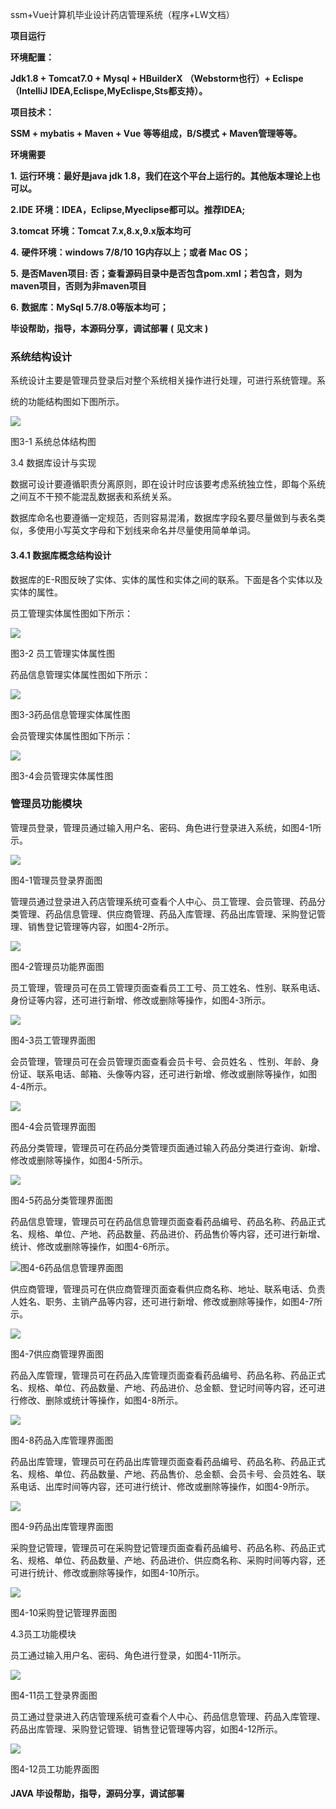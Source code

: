 ssm+Vue计算机毕业设计药店管理系统（程序+LW文档）

**项目运行**

**环境配置：**

**Jdk1.8 + Tomcat7.0 + Mysql + HBuilderX** **（Webstorm也行）+ Eclispe（IntelliJ
IDEA,Eclispe,MyEclispe,Sts都支持）。**

**项目技术：**

**SSM + mybatis + Maven + Vue** **等等组成，B/S模式 + Maven管理等等。**

**环境需要**

**1.** **运行环境：最好是java jdk 1.8，我们在这个平台上运行的。其他版本理论上也可以。**

**2.IDE** **环境：IDEA，Eclipse,Myeclipse都可以。推荐IDEA;**

**3.tomcat** **环境：Tomcat 7.x,8.x,9.x版本均可**

**4.** **硬件环境：windows 7/8/10 1G内存以上；或者 Mac OS；**

**5.** **是否Maven项目: 否；查看源码目录中是否包含pom.xml；若包含，则为maven项目，否则为非maven项目**

**6.** **数据库：MySql 5.7/8.0等版本均可；**

**毕设帮助，指导，本源码分享，调试部署** **(** **见文末** **)**

### 系统结构设计

系统设计主要是管理员登录后对整个系统相关操作进行处理，可进行系统管理。系

统的功能结构图如下图所示。

![](./res/2260ef848d714e0b94c6ab8d2e9b4b5b.png)

图3-1 系统总体结构图

3.4 数据库设计与实现

数据可设计要遵循职责分离原则，即在设计时应该要考虑系统独立性，即每个系统之间互不干预不能混乱数据表和系统关系。

数据库命名也要遵循一定规范，否则容易混淆，数据库字段名要尽量做到与表名类似，多使用小写英文字母和下划线来命名并尽量使用简单单词。

#### 3.4.1 数据库概念结构设计

数据库的E-R图反映了实体、实体的属性和实体之间的联系。下面是各个实体以及实体的属性。

员工管理实体属性图如下所示：

![](./res/d108869d6a0b4a6b82c0c70fdc0966ab.png)

图3-2 员工管理实体属性图

药品信息管理实体属性图如下所示：

![](./res/fbd7fb6cc209466381d7f3243c4ea6f2.png)

图3-3药品信息管理实体属性图

会员管理实体属性图如下所示：

![](./res/42104ac34797459f81ad5fb0fbb90e78.png)

图3-4会员管理实体属性图

### 管理员功能模块

管理员登录，管理员通过输入用户名、密码、角色进行登录进入系统，如图4-1所示。

![](./res/788d608755c340dfb62a717698efb718.png)

图4-1管理员登录界面图

管理员通过登录进入药店管理系统可查看个人中心、员工管理、会员管理、药品分类管理、药品信息管理、供应商管理、药品入库管理、药品出库管理、采购登记管理、销售登记管理等内容，如图4-2所示。

![](./res/400c243606c6445a851267e72bc0802a.png)

图4-2管理员功能界面图

员工管理，管理员可在员工管理页面查看员工工号、员工姓名、性别、联系电话、身份证等内容，还可进行新增、修改或删除等操作，如图4-3所示。

![](./res/052bb8e9a2864472a19c8cb35a1e15fe.png)

图4-3员工管理界面图

会员管理，管理员可在会员管理页面查看会员卡号、会员姓名 、性别、年龄、身份证、联系电话、邮箱、头像等内容，还可进行新增、修改或删除等操作，如图4-4所示。

![](./res/b55469e6d8a745b88b78e2932b591fdc.png)

图4-4会员管理界面图

药品分类管理，管理员可在药品分类管理页面通过输入药品分类进行查询、新增、修改或删除等操作，如图4-5所示。

![](./res/7845d72c74024f8b9f80e6977ea16a9e.png)

图4-5药品分类管理界面图

药品信息管理，管理员可在药品信息管理页面查看药品编号、药品名称、药品正式名、规格、单位、产地、药品数量、药品进价、药品售价等内容，还可进行新增、统计、修改或删除等操作，如图4-6所示。

![](./res/5b1599f6e3144679a814a29a67f0a206.png)图4-6药品信息管理界面图

供应商管理，管理员可在供应商管理页面查看供应商名称、地址、联系电话、负责人姓名、职务、主销产品等内容，还可进行新增、修改或删除等操作，如图4-7所示。

![](./res/94edd6c2e5bc41639a7d7180ab3542c0.png)

图4-7供应商管理界面图

药品入库管理，管理员可在药品入库管理页面查看药品编号、药品名称、药品正式名、规格、单位、药品数量、产地、药品进价、总金额、登记时间等内容，还可进行修改、删除或统计等操作，如图4-8所示。

![](./res/05b1e6a5d4ee41a48beb5905e0594924.png)

图4-8药品入库管理界面图

药品出库管理，管理员可在药品出库管理页面查看药品编号、药品名称、药品正式名、规格、单位、药品数量、产地、药品售价、总金额、会员卡号、会员姓名、联系电话、出库时间等内容，还可进行统计、修改或删除等操作，如图4-9所示。

![](./res/e26321efb9af4e1787b80e0b75337ff0.png)

图4-9药品出库管理界面图

采购登记管理，管理员可在采购登记管理页面查看药品编号、药品名称、药品正式名、规格、单位、药品数量、产地、药品进价、供应商名称、采购时间等内容，还可进行统计、修改或删除等操作，如图4-10所示。

![](./res/ddd926cc2d084bd8a9adb05585ad4983.png)

图4-10采购登记管理界面图

4.3员工功能模块

员工通过输入用户名、密码、角色进行登录，如图4-11所示。

![](./res/b752ecfb386f46fcb52547247e929573.png)

图4-11员工登录界面图

员工通过登录进入药店管理系统可查看个人中心、药品信息管理、药品入库管理、药品出库管理、采购登记管理、销售登记管理等内容，如图4-12所示。

![](./res/0ea6b6eb8cd94a45b681236860814154.png)

图4-12员工功能界面图

#### **JAVA** **毕设帮助，指导，源码分享，调试部署**

